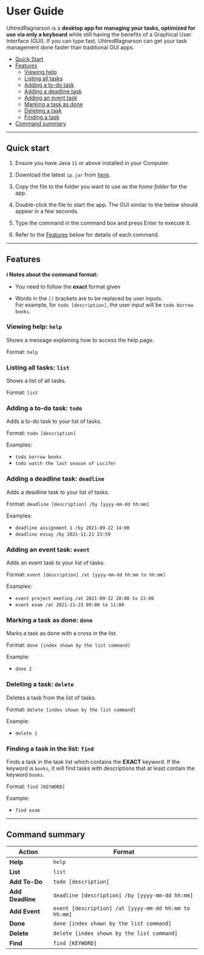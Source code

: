 # User Guide

UhtredRagnarson is a **desktop app for managing your tasks, optimized for use via only a keyboard** while still having the benefits of a Graphical User Interface (GUI).
If you can type fast, UhtredRagnarson can get your task management done faster than traditional GUI apps.

* [Quick Start](#quick-start)<br>
* [Features](#features)
  - [Viewing help](#viewing-help-help)
  - [Listing all tasks](#listing-all-tasks-list)
  - [Adding a to-do task](#adding-a-to-do-task-todo)
  - [Adding a deadline task](#adding-a-deadline-task-deadline)
  - [Adding an event task](#adding-an-event-task-event)
  - [Marking a task as done](#marking-a-task-as-done-done)
  - [Deleting a task](#deleting-a-task-delete)
  - [Finding a task](#finding-a-task-in-the-list-find)
* [Command summary](#command-summary)

--------------------------------------------------------------------------------------------------------------------

## Quick start

1. Ensure you have Java `11` or above installed in your Computer.

1. Download the latest `ip.jar` from [here](https://github.com/tetrerox/ip/releases).

1. Copy the file to the folder you want to use as the _home folder_ for the app.

1. Double-click the file to start the app. The GUI similar to the below should appear in a few seconds.

1. Type the command in the command box and press Enter to execute it.

1. Refer to the [Features](#features) below for details of each command.

--------------------------------------------------------------------------------------------------------------------
## Features

**:information_source: Notes about the command format:**<br>

* You need to follow the **exact** format given

* Words in the `[]` brackets are to be replaced by user inputs. <br>
  For example, for `todo [description]`, the user input will be `todo borrow books`.

### Viewing help: `help`

Shows a message explaining how to access the help page.

Format: `help`

### Listing all tasks: `list`

Shows a list of all tasks.

Format: `list`

### Adding a to-do task: `todo`

Adds a to-do task to your list of tasks.

Format: `todo [description]`

Examples:
* `todo borrow books`
* `todo watch the last season of Lucifer`

### Adding a deadline task: `deadline`

Adds a deadline task to your list of tasks.

Format: `deadline [description] /by [yyyy-mm-dd hh:mm]`

Examples:
* `deadline assignment 1 /by 2021-09-22 14:00`
* `deadline essay /by 2021-11-21 23:59`

### Adding an event task: `event`

Adds an event task to your list of tasks.

Format: `event [description] /at [yyyy-mm-dd hh:mm to hh:mm]`

Examples:
* `event project meeting /at 2021-09-22 20:00 to 22:00`
* `event exam /at 2021-11-23 09:00 to 11:00`

### Marking a task as done: `done`

Marks a task as done with a cross in the list.

Format: `done [index shown by the list command]`

Example:
* `done 2`

### Deleting a task: `delete`

Deletes a task from the list of tasks.

Format: `delete [index shown by the list command]`

Example:
* `delete 1`

### Finding a task in the list: `find`

Finds a task in the task list which contains the **EXACT** keyword. If the keyword is `books`,
it will find tasks with descriptions that at least contain the keyword `books`.

Format: `find [KEYWORD]`

Example:
* `find exam`

--------------------------------------------------------------------------------------------------------------------

## Command summary

Action | Format
--------|------------------
**Help** | `help`
**List** | `list`
**Add To-Do** | `todo [description]`
**Add Deadline** | `deadline [description] /by [yyyy-mm-dd hh:mm]`
**Add Event** | `event [description] /at [yyyy-mm-dd hh:mm to hh:mm]`
**Done** | `done [index shown by the list command]`
**Delete** | `delete [index shown by the list command]`
**Find** | `find [KEYWORD]`
